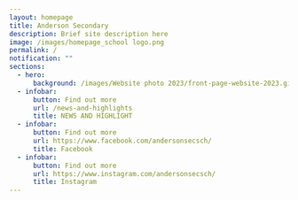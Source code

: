 ```yaml
---
layout: homepage
title: Anderson Secondary
description: Brief site description here
image: /images/homepage_school logo.png
permalink: /
notification: ""
sections:
  - hero:
      background: /images/Website photo 2023/front-page-website-2023.gif
  - infobar:
      button: Find out more
      url: /news-and-highlights
      title: NEWS AND HIGHLIGHT
  - infobar:
      button: Find out more
      url: https://www.facebook.com/andersonsecsch/
      title: Facebook
  - infobar:
      button: Find out more
      url: https://www.instagram.com/andersonsecsch/
      title: Instagram
---
```

